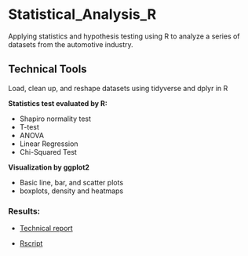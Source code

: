 # Statistical_Analysis_R

Applying statistics and hypothesis testing using R to analyze a series of datasets from the automotive industry.

## Technical Tools

Load, clean up, and reshape datasets using tidyverse and dplyr in R

**Statistics test evaluated by R:**

- Shapiro normality test
- T-test
- ANOVA
- Linear Regression
- Chi-Squared Test


**Visualization by ggplot2**

- Basic line, bar, and scatter plots
- boxplots, density and heatmaps

### Results:

- [Technical report](/R_analysis/MechaCarWriteUp)

- [Rscript](/R_analysis/MechaCarChallenge.R)